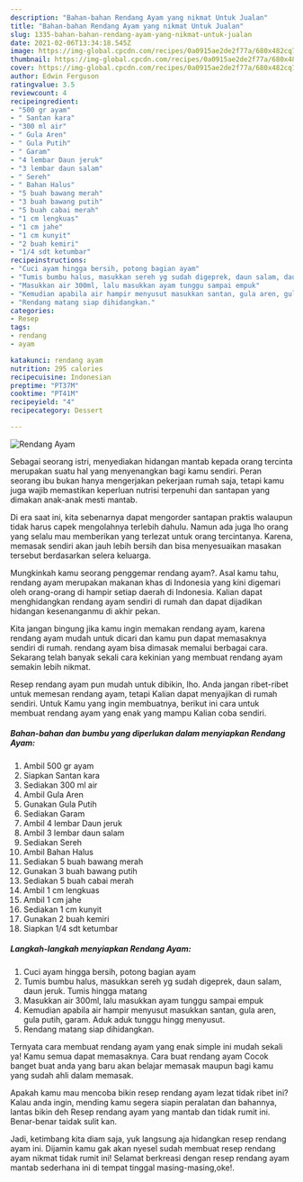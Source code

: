 ```yaml
---
description: "Bahan-bahan Rendang Ayam yang nikmat Untuk Jualan"
title: "Bahan-bahan Rendang Ayam yang nikmat Untuk Jualan"
slug: 1335-bahan-bahan-rendang-ayam-yang-nikmat-untuk-jualan
date: 2021-02-06T13:34:18.545Z
image: https://img-global.cpcdn.com/recipes/0a0915ae2de2f77a/680x482cq70/rendang-ayam-foto-resep-utama.jpg
thumbnail: https://img-global.cpcdn.com/recipes/0a0915ae2de2f77a/680x482cq70/rendang-ayam-foto-resep-utama.jpg
cover: https://img-global.cpcdn.com/recipes/0a0915ae2de2f77a/680x482cq70/rendang-ayam-foto-resep-utama.jpg
author: Edwin Ferguson
ratingvalue: 3.5
reviewcount: 4
recipeingredient:
- "500 gr ayam"
- " Santan kara"
- "300 ml air"
- " Gula Aren"
- " Gula Putih"
- " Garam"
- "4 lembar Daun jeruk"
- "3 lembar daun salam"
- " Sereh"
- " Bahan Halus"
- "5 buah bawang merah"
- "3 buah bawang putih"
- "5 buah cabai merah"
- "1 cm lengkuas"
- "1 cm jahe"
- "1 cm kunyit"
- "2 buah kemiri"
- "1/4 sdt ketumbar"
recipeinstructions:
- "Cuci ayam hingga bersih, potong bagian ayam"
- "Tumis bumbu halus, masukkan sereh yg sudah digeprek, daun salam, daun jeruk. Tumis hingga matang"
- "Masukkan air 300ml, lalu masukkan ayam tunggu sampai empuk"
- "Kemudian apabila air hampir menyusut masukkan santan, gula aren, gula putih, garam. Aduk aduk tunggu hingg menyusut."
- "Rendang matang siap dihidangkan."
categories:
- Resep
tags:
- rendang
- ayam

katakunci: rendang ayam 
nutrition: 295 calories
recipecuisine: Indonesian
preptime: "PT37M"
cooktime: "PT41M"
recipeyield: "4"
recipecategory: Dessert

---
```



![Rendang Ayam](https://img-global.cpcdn.com/recipes/0a0915ae2de2f77a/680x482cq70/rendang-ayam-foto-resep-utama.jpg)

Sebagai seorang istri, menyediakan hidangan mantab kepada orang tercinta merupakan suatu hal yang menyenangkan bagi kamu sendiri. Peran seorang ibu bukan hanya mengerjakan pekerjaan rumah saja, tetapi kamu juga wajib memastikan keperluan nutrisi terpenuhi dan santapan yang dimakan anak-anak mesti mantab.

Di era  saat ini, kita sebenarnya dapat mengorder santapan praktis walaupun tidak harus capek mengolahnya terlebih dahulu. Namun ada juga lho orang yang selalu mau memberikan yang terlezat untuk orang tercintanya. Karena, memasak sendiri akan jauh lebih bersih dan bisa menyesuaikan masakan tersebut berdasarkan selera keluarga. 



Mungkinkah kamu seorang penggemar rendang ayam?. Asal kamu tahu, rendang ayam merupakan makanan khas di Indonesia yang kini digemari oleh orang-orang di hampir setiap daerah di Indonesia. Kalian dapat menghidangkan rendang ayam sendiri di rumah dan dapat dijadikan hidangan kesenanganmu di akhir pekan.

Kita jangan bingung jika kamu ingin memakan rendang ayam, karena rendang ayam mudah untuk dicari dan kamu pun dapat memasaknya sendiri di rumah. rendang ayam bisa dimasak memalui berbagai cara. Sekarang telah banyak sekali cara kekinian yang membuat rendang ayam semakin lebih nikmat.

Resep rendang ayam pun mudah untuk dibikin, lho. Anda jangan ribet-ribet untuk memesan rendang ayam, tetapi Kalian dapat menyajikan di rumah sendiri. Untuk Kamu yang ingin membuatnya, berikut ini cara untuk membuat rendang ayam yang enak yang mampu Kalian coba sendiri.

<!--inarticleads1-->

##### Bahan-bahan dan bumbu yang diperlukan dalam menyiapkan Rendang Ayam:

1. Ambil 500 gr ayam
1. Siapkan  Santan kara
1. Sediakan 300 ml air
1. Ambil  Gula Aren
1. Gunakan  Gula Putih
1. Sediakan  Garam
1. Ambil 4 lembar Daun jeruk
1. Ambil 3 lembar daun salam
1. Sediakan  Sereh
1. Ambil  Bahan Halus
1. Sediakan 5 buah bawang merah
1. Gunakan 3 buah bawang putih
1. Sediakan 5 buah cabai merah
1. Ambil 1 cm lengkuas
1. Ambil 1 cm jahe
1. Sediakan 1 cm kunyit
1. Gunakan 2 buah kemiri
1. Siapkan 1/4 sdt ketumbar




<!--inarticleads2-->

##### Langkah-langkah menyiapkan Rendang Ayam:

1. Cuci ayam hingga bersih, potong bagian ayam
1. Tumis bumbu halus, masukkan sereh yg sudah digeprek, daun salam, daun jeruk. Tumis hingga matang
1. Masukkan air 300ml, lalu masukkan ayam tunggu sampai empuk
1. Kemudian apabila air hampir menyusut masukkan santan, gula aren, gula putih, garam. Aduk aduk tunggu hingg menyusut.
1. Rendang matang siap dihidangkan.




Ternyata cara membuat rendang ayam yang enak simple ini mudah sekali ya! Kamu semua dapat memasaknya. Cara buat rendang ayam Cocok banget buat anda yang baru akan belajar memasak maupun bagi kamu yang sudah ahli dalam memasak.

Apakah kamu mau mencoba bikin resep rendang ayam lezat tidak ribet ini? Kalau anda ingin, mending kamu segera siapin peralatan dan bahannya, lantas bikin deh Resep rendang ayam yang mantab dan tidak rumit ini. Benar-benar taidak sulit kan. 

Jadi, ketimbang kita diam saja, yuk langsung aja hidangkan resep rendang ayam ini. Dijamin kamu gak akan nyesel sudah membuat resep rendang ayam nikmat tidak rumit ini! Selamat berkreasi dengan resep rendang ayam mantab sederhana ini di tempat tinggal masing-masing,oke!.

